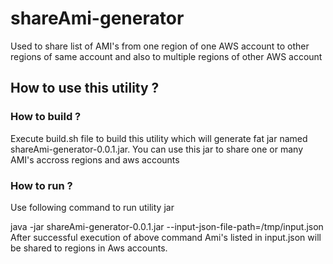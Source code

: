 # shareAmi-generator
Used to share list of AMI's from one region of one  AWS account to other regions of same account and also to multiple regions of other AWS account

## How to use this utility ?
### How to build ?
Execute build.sh file to build this utility which will generate fat jar named shareAmi-generator-0.0.1.jar. You can use this jar to share one or many AMI's accross regions and aws accounts

### How to run ?
Use following command to run utility jar

java -jar shareAmi-generator-0.0.1.jar --input-json-file-path=/tmp/input.json
After successful execution of above command Ami's listed in input.json will be shared to regions in Aws accounts.
